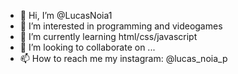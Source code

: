 - 👋 Hi, I’m @LucasNoia1
- 👀 I’m interested in programming and videogames
- 🌱 I’m currently learning html/css/javascript
- 💞️ I’m looking to collaborate on ...
- 📫 How to reach me my instagram: @lucas_noia_p

<!---
LucasNoia1/LucasNoia1 is a ✨ special ✨ repository because its `README.md` (this file) appears on your GitHub profile.
You can click the Preview link to take a look at your changes.
--->
